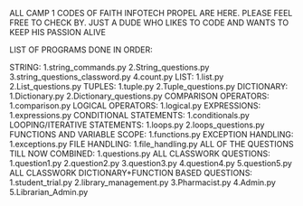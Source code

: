 ALL CAMP 1 CODES OF FAITH INFOTECH PROPEL ARE HERE. PLEASE FEEL FREE TO CHECK BY.
JUST A DUDE WHO LIKES TO CODE AND WANTS TO KEEP HIS PASSION ALIVE

LIST OF PROGRAMS DONE IN ORDER:

STRING:
    1.string_commands.py
    2.String_questions.py
    3.string_questions_classword.py
    4.count.py
LIST:
    1.list.py
    2.List_questions.py
TUPLES:
    1.tuple.py
    2.Tuple_questions.py
DICTIONARY:
    1.Dictionary.py
    2.Dictionary_questions.py
COMPARISON OPERATORS:
    1.comparison.py
LOGICAL OPERATORS:
    1.logical.py
EXPRESSIONS:
    1.expressions.py
CONDITIONAL STATEMENTS:
    1.conditionals.py
LOOPING/ITERATIVE STATEMENTS:
    1.loops.py
    2.loops_questions.py
FUNCTIONS AND VARIABLE SCOPE:
    1.functions.py
EXCEPTION HANDLING:
    1.exceptions.py
FILE HANDLING:
    1.file_handling.py
ALL OF THE QUESTIONS TILL NOW COMBINED:
    1.questions.py
ALL CLASSWORK QUESTIONS:
    1.question1.py
    2.question2.py
    3.question3.py
    4.question4.py
    5.question5.py
ALL CLASSWORK DICTIONARY+FUNCTION BASED QUESTIONS:
    1.student_trial.py
    2.library_management.py
    3.Pharmacist.py
    4.Admin.py
    5.Librarian_Admin.py